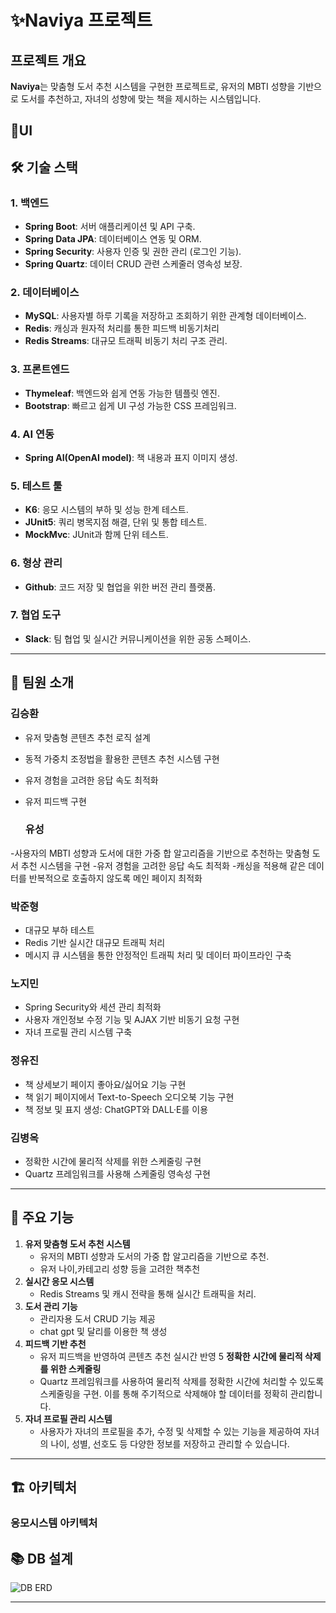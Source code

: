 # ✨Naviya 프로젝트

## 프로젝트 개요
**Naviya**는 맞춤형 도서 추천 시스템을 구현한 프로젝트로, 유저의 MBTI 성향을 기반으로 도서를 추천하고, 자녀의 성향에 맞는 책을 제시하는 시스템입니다. 

## 🌻UI

## 🛠 기술 스택

### 1. **백엔드**
- **Spring Boot**: 서버 애플리케이션 및 API 구축.
- **Spring Data JPA**: 데이터베이스 연동 및 ORM.
- **Spring Security**: 사용자 인증 및 권한 관리 (로그인 기능).
- **Spring Quartz**: 데이터 CRUD 관련 스케줄러 영속성 보장.
  
### 2. **데이터베이스**
- **MySQL**: 사용자별 하루 기록을 저장하고 조회하기 위한 관계형 데이터베이스.
- **Redis**: 캐싱과 원자적 처리를 통한 피드백 비동기처리
- **Redis Streams**: 대규모 트래픽 비동기 처리 구조 관리.

### 3. **프론트엔드**
- **Thymeleaf**: 백엔드와 쉽게 연동 가능한 템플릿 엔진.
- **Bootstrap**: 빠르고 쉽게 UI 구성 가능한 CSS 프레임워크.

### 4. **AI 연동**
- **Spring AI(OpenAI model)**: 책 내용과 표지 이미지 생성.

### 5. **테스트 툴**
- **K6**: 응모 시스템의 부하 및 성능 한계 테스트.
- **JUnit5**: 쿼리 병목지점 해결, 단위 및 통합 테스트.
- **MockMvc**: JUnit과 함께 단위 테스트.

### 6. **형상 관리**
- **Github**: 코드 저장 및 협업을 위한 버전 관리 플랫폼.

### 7. **협업 도구**
- **Slack**: 팀 협업 및 실시간 커뮤니케이션을 위한 공동 스페이스.

---

## 📑 팀원 소개

### **김승환** 
- 유저 맞춤형 콘텐츠 추천 로직 설계
- 동적 가중치 조정법을 활용한 콘텐츠 추천 시스템 구현
- 유저 경험을 고려한 응답 속도 최적화
- 유저 피드백 구현
  
  ### **유성**
-사용자의 MBTI 성향과 도서에 대한 가중 합 알고리즘을 기반으로 추천하는 맞춤형 도서 추천 시스템을 구현
-유저 경험을 고려한 응답 속도 최적화
-캐싱을 적용해 같은 데이터를 반복적으로 호출하지 않도록 메인 페이지 최적화
   

### **박준형**
- 대규모 부하 테스트
- Redis 기반 실시간 대규모 트래픽 처리
- 메시지 큐 시스템을 통한 안정적인 트래픽 처리 및 데이터 파이프라인 구축

### **노지민** 
- Spring Security와 세션 관리 최적화
- 사용자 개인정보 수정 기능 및 AJAX 기반 비동기 요청 구현
- 자녀 프로필 관리 시스템 구축

### **정유진**
- 책 상세보기 페이지 좋아요/싫어요 기능 구현
- 책 읽기 페이지에서 Text-to-Speech 오디오북 기능 구현
- 책 정보 및 표지 생성: ChatGPT와 DALL·E를 이용

### **김병옥** 
- 정확한 시간에 물리적 삭제를 위한 스케줄링 구현
- Quartz 프레임워크를 사용해 스케줄링 영속성 구현



---

## 🎯 주요 기능

1. **유저 맞춤형 도서 추천 시스템**
   - 유저의 MBTI 성향과 도서의 가중 합 알고리즘을 기반으로 추천.
   - 유저 나이,카테고리 성향 등을 고려한 책추천 
2. **실시간 응모 시스템**
   - Redis Streams 및 캐시 전략을 통해 실시간 트래픽을 처리.
3. **도서 관리 기능**
   - 관리자용 도서 CRUD 기능 제공
   - chat gpt 및 달리를 이용한 책 생성
4. **피드백 기반 추천**
   - 유저 피드백을 반영하여 콘텐츠 추천 실시간 반영
5 **정확한 시간에 물리적 삭제를 위한 스케줄링**
   - Quartz 프레임워크를 사용하여 물리적 삭제를 정확한 시간에 처리할 수 있도록 스케줄링을 구현. 이를 통해 주기적으로 삭제해야 할 데이터를 정확히 관리합니다.
6. **자녀 프로필 관리 시스템**
   - 사용자가 자녀의 프로필을 추가, 수정 및 삭제할 수 있는 기능을 제공하여 자녀의 나이, 성별, 선호도 등 다양한 정보를 저장하고 관리할 수 있습니다.

---

## 🏗️ 아키텍처

### **응모시스템 아키텍처**




## 📚 DB 설계

![DB ERD](링크)

---




